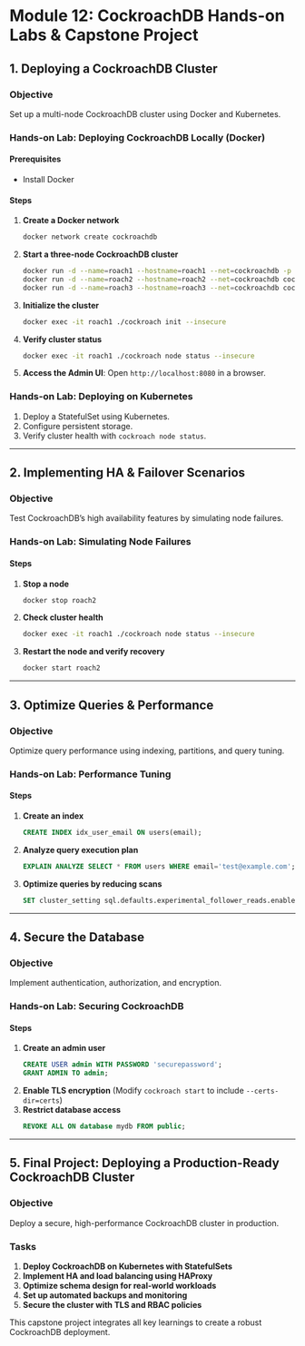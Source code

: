 # Module 12: CockroachDB Hands-on Labs & Capstone Project

## 1. Deploying a CockroachDB Cluster

### **Objective**
Set up a multi-node CockroachDB cluster using Docker and Kubernetes.

### **Hands-on Lab: Deploying CockroachDB Locally (Docker)**
#### **Prerequisites**
- Install Docker

#### **Steps**
1. **Create a Docker network**
   ```bash
   docker network create cockroachdb
   ```
2. **Start a three-node CockroachDB cluster**
   ```bash
   docker run -d --name=roach1 --hostname=roach1 --net=cockroachdb -p 26257:26257 -p 8080:8080 cockroachdb/cockroach:v23.1 start --join=roach1,roach2,roach3
   docker run -d --name=roach2 --hostname=roach2 --net=cockroachdb cockroachdb/cockroach:v23.1 start --join=roach1,roach2,roach3
   docker run -d --name=roach3 --hostname=roach3 --net=cockroachdb cockroachdb/cockroach:v23.1 start --join=roach1,roach2,roach3
   ```
3. **Initialize the cluster**
   ```bash
   docker exec -it roach1 ./cockroach init --insecure
   ```
4. **Verify cluster status**
   ```bash
   docker exec -it roach1 ./cockroach node status --insecure
   ```
5. **Access the Admin UI**: Open `http://localhost:8080` in a browser.

### **Hands-on Lab: Deploying on Kubernetes**
1. Deploy a StatefulSet using Kubernetes.
2. Configure persistent storage.
3. Verify cluster health with `cockroach node status`.

---

## 2. Implementing HA & Failover Scenarios

### **Objective**
Test CockroachDB’s high availability features by simulating node failures.

### **Hands-on Lab: Simulating Node Failures**
#### **Steps**
1. **Stop a node**
   ```bash
   docker stop roach2
   ```
2. **Check cluster health**
   ```bash
   docker exec -it roach1 ./cockroach node status --insecure
   ```
3. **Restart the node and verify recovery**
   ```bash
   docker start roach2
   ```

---

## 3. Optimize Queries & Performance

### **Objective**
Optimize query performance using indexing, partitions, and query tuning.

### **Hands-on Lab: Performance Tuning**
#### **Steps**
1. **Create an index**
   ```sql
   CREATE INDEX idx_user_email ON users(email);
   ```
2. **Analyze query execution plan**
   ```sql
   EXPLAIN ANALYZE SELECT * FROM users WHERE email='test@example.com';
   ```
3. **Optimize queries by reducing scans**
   ```sql
   SET cluster_setting sql.defaults.experimental_follower_reads.enabled = true;
   ```

---

## 4. Secure the Database

### **Objective**
Implement authentication, authorization, and encryption.

### **Hands-on Lab: Securing CockroachDB**
#### **Steps**
1. **Create an admin user**
   ```sql
   CREATE USER admin WITH PASSWORD 'securepassword';
   GRANT ADMIN TO admin;
   ```
2. **Enable TLS encryption** (Modify `cockroach start` to include `--certs-dir=certs`)
3. **Restrict database access**
   ```sql
   REVOKE ALL ON database mydb FROM public;
   ```

---

## 5. Final Project: Deploying a Production-Ready CockroachDB Cluster

### **Objective**
Deploy a secure, high-performance CockroachDB cluster in production.

### **Tasks**
1. **Deploy CockroachDB on Kubernetes with StatefulSets**
2. **Implement HA and load balancing using HAProxy**
3. **Optimize schema design for real-world workloads**
4. **Set up automated backups and monitoring**
5. **Secure the cluster with TLS and RBAC policies**

This capstone project integrates all key learnings to create a robust CockroachDB deployment.

